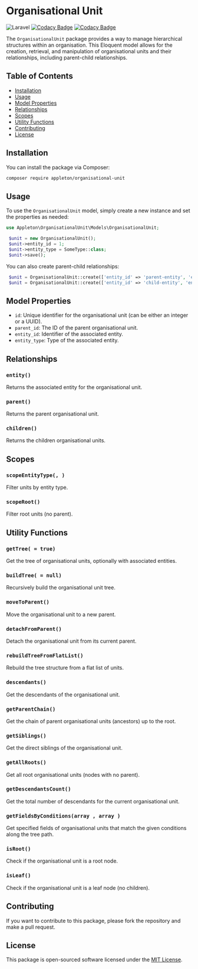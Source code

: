 # Organisational Unit

![Laravel](https://img.shields.io/badge/laravel-%23FF2D20.svg?style=for-the-badge&logo=laravel&logoColor=white)
[![Codacy Badge](https://app.codacy.com/project/badge/Grade/6e09ac1648ef4a05afbabb6d798373dc)](https://app.codacy.com/gh/ronappleton/organisational-unit/dashboard?utm_source=gh&utm_medium=referral&utm_content=&utm_campaign=Badge_grade)
[![Codacy Badge](https://app.codacy.com/project/badge/Coverage/6e09ac1648ef4a05afbabb6d798373dc)](https://app.codacy.com/gh/ronappleton/organisational-unit/dashboard?utm_source=gh&utm_medium=referral&utm_content=&utm_campaign=Badge_coverage)

The `OrganisationalUnit` package provides a way to manage hierarchical structures within an organisation. This Eloquent model allows for the creation, retrieval, and manipulation of organisational units and their relationships, including parent-child relationships.

## Table of Contents

- [Installation](#installation)
- [Usage](#usage)
- [Model Properties](#model-properties)
- [Relationships](#relationships)
- [Scopes](#scopes)
- [Utility Functions](#utility-functions)
- [Contributing](#contributing)
- [License](#license)

## Installation

You can install the package via Composer:

```bash
composer require appleton/organisational-unit
```

## Usage

To use the `OrganisationalUnit` model, simply create a new instance and set the properties as needed:

```php
use Appleton\OrganisationalUnit\Models\OrganisationalUnit;

 $unit = new OrganisationalUnit();
 $unit->entity_id = 1;
 $unit->entity_type = SomeType::class;
 $unit->save();
```

You can also create parent-child relationships:

```php
 $unit = OrganisationalUnit::create(['entity_id' => 'parent-entity', 'entity_type' => 'ParentType']);
 $unit = OrganisationalUnit::create(['entity_id' => 'child-entity', 'entity_type' => 'ChildType', 'parent_id' => ]);
```

## Model Properties

- `id`: Unique identifier for the organisational unit (can be either an integer or a UUID).
- `parent_id`: The ID of the parent organisational unit.
- `entity_id`: Identifier of the associated entity.
- `entity_type`: Type of the associated entity.

## Relationships

### `entity()`

Returns the associated entity for the organisational unit.

### `parent()`

Returns the parent organisational unit.

### `children()`

Returns the children organisational units.

## Scopes

### `scopeEntityType(, )`

Filter units by entity type.

### `scopeRoot()`

Filter root units (no parent).

## Utility Functions

### `getTree( = true)`

Get the tree of organisational units, optionally with associated entities.

### `buildTree( = null)`

Recursively build the organisational unit tree.

### `moveToParent()`

Move the organisational unit to a new parent.

### `detachFromParent()`

Detach the organisational unit from its current parent.

### `rebuildTreeFromFlatList()`

Rebuild the tree structure from a flat list of units.

### `descendants()`

Get the descendants of the organisational unit.

### `getParentChain()`

Get the chain of parent organisational units (ancestors) up to the root.

### `getSiblings()`

Get the direct siblings of the organisational unit.

### `getAllRoots()`

Get all root organisational units (nodes with no parent).

### `getDescendantsCount()`

Get the total number of descendants for the current organisational unit.

### `getFieldsByConditions(array , array )`

Get specified fields of organisational units that match the given conditions along the tree path.

### `isRoot()`

Check if the organisational unit is a root node.

### `isLeaf()`

Check if the organisational unit is a leaf node (no children).

## Contributing

If you want to contribute to this package, please fork the repository and make a pull request.

## License

This package is open-sourced software licensed under the [MIT License](https://opensource.org/licenses/MIT).
